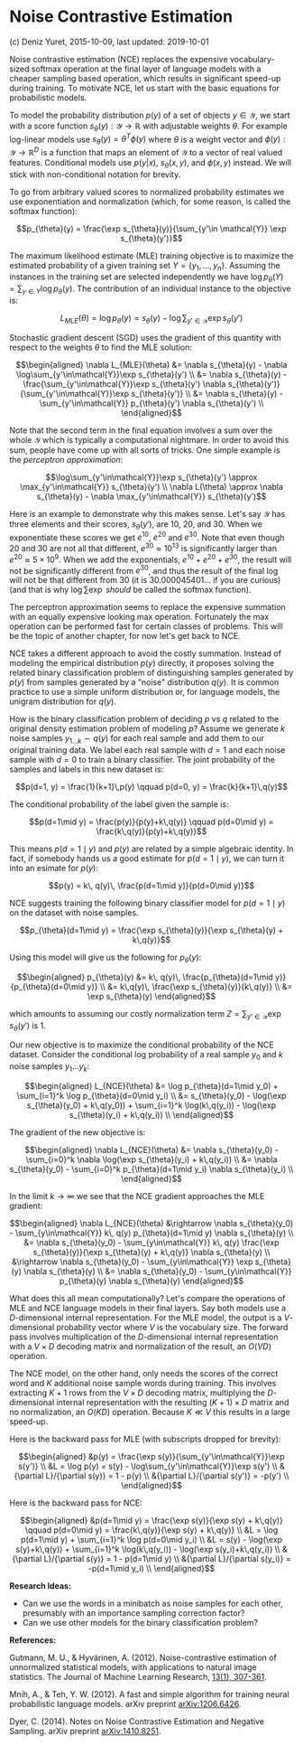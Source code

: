 Noise Contrastive Estimation
============================
(c) Deniz Yuret, 2015-10-09, last updated: 2019-10-01

Noise contrastive estimation (NCE) replaces the expensive vocabulary-sized softmax operation
at the final layer of language models with a cheaper sampling based operation, which results
in significant speed-up during training. To motivate NCE, let us start with the basic
equations for probabilistic models.

To model the probability distribution $p(y)$ of a set of objects $y \in \mathcal{Y}$, we
start with a score function $s_{\theta}(y):\mathcal{Y}\rightarrow\mathbb{R}$ with adjustable
weights $\theta$. For example log-linear models use $s_{\theta}(y)=\theta^T \phi(y)$ where
$\theta$ is a weight vector and $\phi(y):\mathcal{Y}\rightarrow\mathbb{R}^D$ is a function
that maps an element of $\mathcal{Y}$ to a vector of real valued features.  Conditional
models use $p(y|x)$, $s_{\theta}(x,y)$, and $\phi(x,y)$ instead. We will stick with
non-conditional notation for brevity.

To go from arbitrary valued scores to normalized probability estimates we use exponentiation
and normalization (which, for some reason, is called the softmax function):

$$p_{\theta}(y) = \frac{\exp s_{\theta}(y)}{\sum_{y'\in \mathcal{Y}} \exp s_{\theta}(y')}$$

The maximum likelihood estimate (MLE) training objective is to maximize the estimated
probability of a given training set $Y=\{y_1,\ldots,y_n\}$. Assuming the instances in the
training set are selected independently we have $\log p_{\theta}(Y) = \sum_{y\in Y} \log
p_{\theta}(y)$. The contribution of an individual instance to the objective is:

$$L_{MLE}(\theta) = \log p_{\theta}(y) = s_{\theta}(y) - \log\sum_{y'\in\mathcal{Y}}\exp s_{\theta}(y')$$

Stochastic gradient descent (SGD) uses the gradient of this quantity with respect to the
weights $\theta$ to find the MLE solution:

$$\begin{aligned}
	\nabla L_{MLE}(\theta) &= \nabla s_{\theta}(y) - \nabla \log\sum_{y'\in\mathcal{Y}}\exp s_{\theta}(y') \\
	&= \nabla s_{\theta}(y) - \frac{\sum_{y'\in\mathcal{Y}}\exp s_{\theta}(y') \nabla s_{\theta}(y')}{\sum_{y'\in\mathcal{Y}}\exp s_{\theta}(y')} \\
	&= \nabla s_{\theta}(y) - \sum_{y'\in\mathcal{Y}} p_{\theta}(y') \nabla s_{\theta}(y') \\
\end{aligned}$$

Note that the second term in the final equation involves a sum over the whole $\mathcal{Y}$
which is typically a computational nightmare. In order to avoid this sum, people have come
up with all sorts of tricks.  One simple example is the *perceptron approximation*:

$$\log\sum_{y'\in\mathcal{Y}}\exp s_{\theta}(y') \approx \max_{y'\in\mathcal{Y}} s_{\theta}(y') \\
\nabla L(\theta) \approx \nabla s_{\theta}(y) - \nabla \max_{y'\in\mathcal{Y}} s_{\theta}(y')$$

Here is an example to demonstrate why this makes sense. Let's say $\mathcal{Y}$ has three
elements and their scores, $s_{\theta}(y')$, are 10, 20, and 30. When we exponentiate these
scores we get $e^{10}$, $e^{20}$ and $e^{30}$. Note that even though 20 and 30 are not all
that different, $e^{30}\approx 10^{13}$ is significantly larger than $e^{20}\approx 5\times
10^9$. When we add the exponentials, $e^{10}+e^{20}+e^{30}$, the result will not be
significantly different from $e^{30}$, and thus the result of the final $\log$ will not be
that different from 30 (it is 30.000045401... if you are curious) (and that is why
$\log\sum\exp$ *should* be called the softmax function).

The perceptron approximation seems to replace the expensive summation with an equally
expensive looking max operation. Fortunately the max operation can be performed fast for
certain classes of problems. This will be the topic of another chapter, for now let's get
back to NCE.

NCE takes a different approach to avoid the costly summation. Instead of modeling the
empirical distribution $p(y)$ directly, it proposes solving the related binary
classification problem of distinguishing samples generated by $p(y)$ from samples generated
by a "noise" distribution $q(y)$. It is common practice to use a simple uniform distribution
or, for language models, the unigram distribution for $q(y)$.

How is the binary classification problem of deciding $p$ vs $q$ related to the original
density estimation problem of modeling $p$? Assume we generate $k$ noise samples $y_{1\ldots
k}\sim q(y)$ for each real sample and add them to our original training data. We label each
real sample with $d=1$ and each noise sample with $d=0$ to train a binary classifier. The
joint probability of the samples and labels in this new dataset is:

$$p(d=1, y) = \frac{1}{k+1}\,p(y) \qquad p(d=0, y) = \frac{k}{k+1}\,q(y)$$

The conditional probability of the label given the sample is:

$$p(d=1\mid y) = \frac{p(y)}{p(y)+k\,q(y)} \qquad p(d=0\mid y) = \frac{k\,q(y)}{p(y)+k\,q(y)}$$

This means $p(d=1\mid y)$ and $p(y)$ are related by a simple algebraic identity. In fact, if
somebody hands us a good estimate for $p(d=1\mid y)$, we can turn it into an esimate for
$p(y)$:

$$p(y) = k\, q(y)\, \frac{p(d=1\mid y)}{p(d=0\mid y)}$$

NCE suggests training the following binary classifier model for $p(d=1\mid y)$ on the
dataset with noise samples.

$$p_{\theta}(d=1\mid y) = \frac{\exp s_{\theta}(y)}{\exp s_{\theta}(y) + k\,q(y)}$$

Using this model will give us the following for $p_{\theta}(y)$:

$$\begin{aligned}
	p_{\theta}(y) &= k\, q(y)\, \frac{p_{\theta}(d=1\mid y)}{p_{\theta}(d=0\mid y)} \\
	&= k\,q(y)\, \frac{\exp s_{\theta}(y)}{k\,q(y)} \\
	&= \exp s_{\theta}(y)
\end{aligned}$$

which amounts to assuming our costly normalization term $Z=\sum_{y'\in \mathcal{Y}} \exp
s_{\theta}(y')$ is $1$.

Our new objective is to maximize the conditional probability of the NCE dataset. Consider
the conditional log probability of a real sample $y_0$ and $k$ noise samples $y_1\ldots
y_k$:

$$\begin{aligned} L_{NCE}(\theta) 
	&= \log p_{\theta}(d=1\mid y_0) + \sum_{i=1}^k \log p_{\theta}(d=0\mid y_i) \\
	&= s_{\theta}(y_0) - \log(\exp s_{\theta}(y_0) + k\,q(y_0)) + \sum_{i=1}^k \log(k\,q(y_i)) - \log(\exp s_{\theta}(y_i) + k\,q(y_i)) \\
\end{aligned}$$

The gradient of the new objective is:

$$\begin{aligned} \nabla L_{NCE}(\theta)
	&= \nabla s_{\theta}(y_0) - \sum_{i=0}^k \nabla \log(\exp s_{\theta}(y_i) + k\,q(y_i)) \\
	&= \nabla s_{\theta}(y_0) - \sum_{i=0}^k p_{\theta}(d=1\mid y_i) \nabla s_{\theta}(y_i) \\
\end{aligned}$$

In the limit $k\rightarrow\infty$ we see that the NCE gradient approaches the MLE gradient:

$$\begin{aligned} \nabla L_{NCE}(\theta)
	&\rightarrow \nabla s_{\theta}(y_0) - \sum_{y\in\mathcal{Y}} k\, q(y) p_{\theta}(d=1\mid y) \nabla s_{\theta}(y) \\
	&= \nabla s_{\theta}(y_0) - \sum_{y\in\mathcal{Y}} k\, q(y) \frac{\exp s_{\theta}(y)}{\exp s_{\theta}(y) + k\,q(y)} \nabla s_{\theta}(y) \\
	&\rightarrow \nabla s_{\theta}(y_0) - \sum_{y\in\mathcal{Y}} \exp s_{\theta}(y) \nabla s_{\theta}(y) \\
	&= \nabla s_{\theta}(y_0) - \sum_{y\in\mathcal{Y}} p_{\theta}(y) \nabla s_{\theta}(y)
\end{aligned}$$

What does this all mean computationally? Let's compare the operations of MLE and NCE
language models in their final layers. Say both models use a $D$-dimensional internal
representation. For the MLE model, the output is a $V$-dimensional probability vector where
$V$ is the vocabulary size. The forward pass involves multiplication of the $D$-dimensional
internal representation with a $V \times D$ decoding matrix and normalization of the result,
an $O(VD)$ operation.

The NCE model, on the other hand, only needs the scores of the correct word and $K$
additional noise sample words during training. This involves extracting $K+1$ rows from the
$V \times D$ decoding matrix, multiplying the $D$-dimensional internal representation with
the resulting $(K+1) \times D$ matrix and no normalization, an $O(KD)$ operation. Because $K
\ll V$ this results in a large speed-up.

Here is the backward pass for MLE (with subscripts dropped for brevity):

$$\begin{aligned}
	&p(y) = \frac{\exp s(y)}{\sum_{y'\in\mathcal{Y}}\exp s(y')} \\
	&L = \log p(y) = s(y) - \log\sum_{y'\in\mathcal{Y}}\exp s(y') \\
	&{\partial L}/{\partial s(y)} = 1 - p(y) \\
	&{\partial L}/{\partial s(y')} = -p(y') \\
\end{aligned}$$

Here is the backward pass for NCE:

$$\begin{aligned}
	&p(d=1\mid y) = \frac{\exp s(y)}{\exp s(y) + k\,q(y)} \qquad p(d=0\mid y) = \frac{k\,q(y)}{\exp s(y) + k\,q(y)} \\
	&L = \log p(d=1\mid y) + \sum_{i=1}^k \log p(d=0\mid y_i) \\
	&L = s(y) - \log(\exp s(y)+k\,q(y)) + \sum_{i=1}^k \log(k\,q(y_i)) - \log(\exp s(y_i)+k\,q(y_i)) \\
	&{\partial L}/{\partial s(y)} = 1 - p(d=1\mid y) \\
	&{\partial L}/{\partial s(y_i)} = -p(d=1\mid y_i) \\
\end{aligned}$$

**Research Ideas:**

- Can we use the words in a minibatch as noise samples for each other, presumably with an
  importance sampling correction factor?
- Can we use other models for the binary classification problem?

**References:**

Gutmann, M. U., & Hyvärinen, A. (2012). Noise-contrastive estimation of unnormalized
statistical models, with applications to natural image statistics. The Journal of Machine
Learning Research, [13(1), 307-361](http://www.jmlr.org/papers/v13/gutmann12a.html).

Mnih, A., & Teh, Y. W. (2012). A fast and simple algorithm for training neural probabilistic
language models. arXiv preprint [arXiv:1206.6426](https://arxiv.org/abs/1206.6426).

Dyer, C. (2014). Notes on Noise Contrastive Estimation and Negative Sampling. arXiv
preprint [arXiv:1410.8251](https://arxiv.org/abs/1410.8251).
